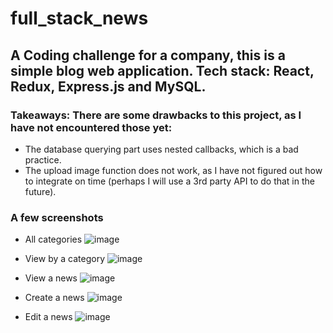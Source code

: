 # full_stack_news

## A Coding challenge for a company, this is a simple blog web application. Tech stack: React, Redux, Express.js and MySQL.
### Takeaways: There are some drawbacks to this project, as I have not encountered those yet:

- The database querying part uses nested callbacks, which is a bad practice.
- The upload image function does not work, as I have not figured out how to integrate on time (perhaps I will use a 3rd party API to do that in the future).


### A few screenshots
- All categories
![image](https://user-images.githubusercontent.com/34784901/164896317-a87af7b4-b9bc-467f-abbd-8c8a514d4e7b.png)

- View by a category
![image](https://user-images.githubusercontent.com/34784901/164896341-d6aba4b8-5117-4c1a-89b2-f54fc8b2ef22.png)

- View a news
![image](https://user-images.githubusercontent.com/34784901/164896361-c7ea6ec3-09f6-47b1-b7b6-1acee6d3d9ea.png)

- Create a news
![image](https://user-images.githubusercontent.com/34784901/164896409-5af63e32-a2e5-4f12-98ad-303cecf2177d.png)

- Edit a news
![image](https://user-images.githubusercontent.com/34784901/164896424-9494ee63-daa3-4252-bc08-1133be9ace92.png)
